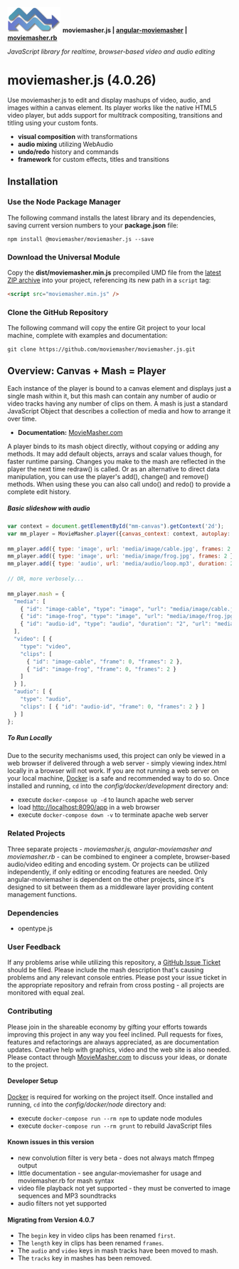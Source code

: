 [![Image](https://github.com/moviemasher/angular-moviemasher/raw/master/README/logo-120x60.png "MovieMasher.com")](https://moviemasher.com)
**moviemasher.js | [angular-moviemasher](https://github.com/moviemasher/angular-moviemasher "sits between moviemasher.js and moviemasher.rb, providing an editing GUI and simple CMS middleware layer") | [moviemasher.rb](https://github.com/moviemasher/moviemasher.rb "sits behind angular-moviemasher, providing processor intensive video transcoding services through a simple API")**

*JavaScript library for realtime, browser-based video and audio editing*
# moviemasher.js (4.0.26)

Use moviemasher.js to edit and display mashups of video, audio, and images within a canvas element. Its player works like the native HTML5 video player, but adds support for multitrack compositing, transitions and titling using your custom fonts.

- **visual composition** with transformations
- **audio mixing** utilizing WebAudio
- **undo/redo** history and commands
- **framework** for custom effects, titles and transitions


## Installation

### Use the Node Package Manager
The following command installs the latest library and its dependencies, saving current version numbers to your __package.json__ file:
```shell
npm install @moviemasher/moviemasher.js --save
```

### Download the Universal Module
Copy the __dist/moviemasher.min.js__ precompiled UMD file from the [latest ZIP archive](https://github.com/moviemasher/moviemasher.js/archive/master.zip) into your project, referencing its new path in a `script` tag:

```html
<script src="moviemasher.min.js" />
```

### Clone the GitHub Repository
The following command will copy the entire Git project to your local machine, complete with examples and documentation:
```shell
git clone https://github.com/moviemasher/moviemasher.js.git
```


## Overview: Canvas + Mash = Player

Each instance of the player is bound to a canvas element and displays just a single mash within it, but this mash can contain any number of audio or video tracks having any number of clips on them. A mash is just a standard JavaScript Object that describes a collection of media and how to arrange it over time.

- **Documentation:** [MovieMasher.com](https://moviemasher.com/docs/index.html)

A player binds to its mash object directly, without copying or adding any methods. It may add default objects, arrays and scalar values though, for faster runtime parsing. Changes you make to the mash are reflected in the player the next time redraw() is called. Or as an alternative to direct data manipulation, you can use the player's add(), change() and remove() methods. When using these you can also call undo() and redo() to provide a complete edit history.

##### Basic slideshow with audio
```JavaScript
var context = document.getElementById("mm-canvas").getContext('2d');
var mm_player = MovieMasher.player({canvas_context: context, autoplay: true});

mm_player.add({ type: 'image', url: 'media/image/cable.jpg', frames: 2 });
mm_player.add({ type: 'image', url: 'media/image/frog.jpg', frames: 2 });
mm_player.add({ type: 'audio', url: 'media/audio/loop.mp3', duration: 2 });

// OR, more verbosely...

mm_player.mash = {
  "media": [
    { "id": "image-cable", "type": "image", "url": "media/image/cable.jpg" },
    { "id": "image-frog", "type": "image", "url": "media/image/frog.jpg" },
    { "id": "audio-id", "type": "audio", "duration": "2", "url": "media/audio/loop.mp3" }
  ],
  "video": [ {
    "type": "video",
    "clips": [
      { "id": "image-cable", "frame": 0, "frames": 2 },
      { "id": "image-frog", "frame": 0, "frames": 2 }
    ]
  } ],
  "audio": [ {
    "type": "audio",
    "clips": [ { "id": "audio-id", "frame": 0, "frames": 2 } ]
  } ]
};
```

##### To Run Locally
Due to the security mechanisms used, this project can only be viewed in a web browser if delivered through a web server - simply viewing index.html locally in a browser will not work. If you are not running a web server on your local machine, [Docker](http://docker.com) is a safe and recommended way to do so. Once installed and running, `cd` into the *config/docker/development* directory and:
- execute `docker-compose up -d` to launch apache web server
- load [http://localhost:8090/app](http://localhost:8090/app) in a web browser
- execute `docker-compose down -v` to terminate apache web server

### Related Projects
Three separate projects - *moviemasher.js, angular-moviemasher and moviemasher.rb* - can be combined to engineer a complete, browser-based audio/video editing and encoding system. Or projects can be utilized independently, if only editing or encoding features are needed. Only angular-moviemasher is dependent on the other projects, since it's designed to sit between them as a middleware layer providing content management functions.

### Dependencies
- opentype.js

### User Feedback
If any problems arise while utilizing this repository, a [GitHub Issue Ticket](https://github.com/moviemasher/moviemasher.js/issues) should be filed. Please include the mash description that's causing problems and any relevant console entries. Please post your issue ticket in the appropriate repository and refrain from cross posting - all projects are monitored with equal zeal.

### Contributing
Please join in the shareable economy by gifting your efforts towards improving this project in any way you feel inclined. Pull requests for fixes, features and refactorings are always appreciated, as are documentation updates. Creative help with graphics, video and the web site is also needed. Please contact through [MovieMasher.com](https://moviemasher.com) to discuss your ideas, or donate to the project.

#### Developer Setup
[Docker](http://docker.com) is required for working on the project itself. Once installed and running, `cd` into the *config/docker/node* directory and:

- execute `docker-compose run --rm npm` to update node modules
- execute `docker-compose run --rm grunt` to rebuild JavaScript files

#### Known issues in this version
- new convolution filter is very beta - does not always match ffmpeg output
- little documentation - see angular-moviemasher for usage and moviemasher.rb for mash syntax
- video file playback not yet supported - they must be converted to image sequences and MP3 soundtracks
- audio filters not yet supported

#### Migrating from Version 4.0.7
- The `begin` key in video clips has been renamed `first`.
- The `length` key in clips has been renamed `frames`.
- The `audio` and `video` keys in mash tracks have been moved to mash.
- The `tracks` key in mashes has been removed.
